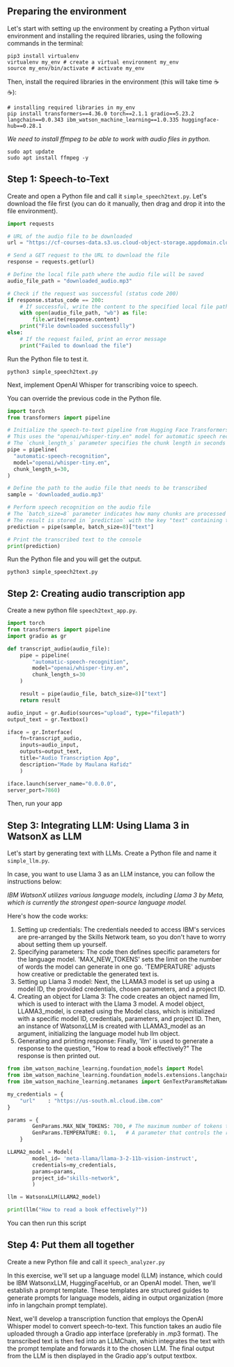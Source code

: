 ## Preparing the environment
Let's start with setting up the environment by creating a Python virtual environment and installing the required libraries, using the following commands in the terminal:
```
pip3 install virtualenv 
virtualenv my_env # create a virtual environment my_env
source my_env/bin/activate # activate my_env
```
Then, install the required libraries in the environment (this will take time ☕️☕️):
```
# installing required libraries in my_env
pip install transformers==4.36.0 torch==2.1.1 gradio==5.23.2 langchain==0.0.343 ibm_watson_machine_learning==1.0.335 huggingface-hub==0.28.1
```

_We need to install ffmpeg to be able to work with audio files in python._
```
sudo apt update
sudo apt install ffmpeg -y
```

## Step 1: Speech-to-Text
Create and open a Python file and call it `simple_speech2text.py`.
Let's download the file first (you can do it manually, then drag and drop it into the file environment).
```Python
import requests

# URL of the audio file to be downloaded
url = "https://cf-courses-data.s3.us.cloud-object-storage.appdomain.cloud/IBMSkillsNetwork-GPXX04C6EN/Testing%20speech%20to%20text.mp3"

# Send a GET request to the URL to download the file
response = requests.get(url)

# Define the local file path where the audio file will be saved
audio_file_path = "downloaded_audio.mp3"

# Check if the request was successful (status code 200)
if response.status_code == 200:
    # If successful, write the content to the specified local file path
    with open(audio_file_path, "wb") as file:
        file.write(response.content)
    print("File downloaded successfully")
else:
    # If the request failed, print an error message
    print("Failed to download the file")
```
Run the Python file to test it.
```
python3 simple_speech2text.py
```

Next, implement OpenAI Whisper for transcribing voice to speech.

You can override the previous code in the Python file.
```Python
import torch
from transformers import pipeline

# Initialize the speech-to-text pipeline from Hugging Face Transformers
# This uses the "openai/whisper-tiny.en" model for automatic speech recognition (ASR)
# The `chunk_length_s` parameter specifies the chunk length in seconds for processing
pipe = pipeline(
  "automatic-speech-recognition",
  model="openai/whisper-tiny.en",
  chunk_length_s=30,
)

# Define the path to the audio file that needs to be transcribed
sample = 'downloaded_audio.mp3'

# Perform speech recognition on the audio file
# The `batch_size=8` parameter indicates how many chunks are processed at a time
# The result is stored in `prediction` with the key "text" containing the transcribed text
prediction = pipe(sample, batch_size=8)["text"]

# Print the transcribed text to the console
print(prediction)
```
Run the Python file and you will get the output.
```
python3 simple_speech2text.py
```

## Step 2: Creating audio transcription app
Create a new python file `speech2text_app.py`.
```Python
import torch
from transformers import pipeline
import gradio as gr

def transcript_audio(audio_file):
    pipe = pipeline(
        "automatic-speech-recognition",
        model="openai/whisper-tiny.en",
        chunk_length_s=30
    )

    result = pipe(audio_file, batch_size=8)["text"]
    return result

audio_input = gr.Audio(sources="upload", type="filepath")
output_text = gr.Textbox()

iface = gr.Interface(
    fn=transcript_audio, 
    inputs=audio_input,
    outputs=output_text,
    title="Audio Transcription App",
    description="Made by Maulana Hafidz"
    )

iface.launch(server_name="0.0.0.0",
server_port=7860)
```
Then, run your app

## Step 3: Integrating LLM: Using Llama 3 in WatsonX as LLM
Let's start by generating text with LLMs. Create a Python file and name it `simple_llm.py`.

In case, you want to use Llama 3 as an LLM instance, you can follow the instructions below:

_IBM WatsonX utilizes various language models, including Llama 3 by Meta, which is currently the strongest open-source language model._

Here's how the code works:
1. Setting up credentials: The credentials needed to access IBM's services are pre-arranged by the Skills Network team, so you don't have to worry about setting them up yourself.
2. Specifying parameters: The code then defines specific parameters for the language model. 'MAX_NEW_TOKENS' sets the limit on the number of words the model can generate in one go. 'TEMPERATURE' adjusts how creative or predictable the generated text is.
3. Setting up Llama 3 model: Next, the LLAMA3 model is set up using a model ID, the provided credentials, chosen parameters, and a project ID.
4. Creating an object for Llama 3: The code creates an object named llm, which is used to interact with the Llama 3 model. A model object, LLAMA3_model, is created using the Model class, which is initialized with a specific model ID, credentials, parameters, and project ID. Then, an instance of WatsonxLLM is created with LLAMA3_model as an argument, initializing the language model hub llm object.
5. Generating and printing response: Finally, 'llm' is used to generate a response to the question, "How to read a book effectively?" The response is then printed out.
```Python
from ibm_watson_machine_learning.foundation_models import Model
from ibm_watson_machine_learning.foundation_models.extensions.langchain import WatsonxLLM
from ibm_watson_machine_learning.metanames import GenTextParamsMetaNames as GenParams

my_credentials = {
    "url"    : "https://us-south.ml.cloud.ibm.com"
}

params = {
        GenParams.MAX_NEW_TOKENS: 700, # The maximum number of tokens that the model can generate in a single run.
        GenParams.TEMPERATURE: 0.1,   # A parameter that controls the randomness of the token generation. A lower value makes the generation more deterministic, while a higher value introduces more randomness.
    }

LLAMA2_model = Model(
        model_id= 'meta-llama/llama-3-2-11b-vision-instruct', 
        credentials=my_credentials,
        params=params,
        project_id="skills-network",  
        )

llm = WatsonxLLM(LLAMA2_model)  

print(llm("How to read a book effectively?"))
```
You can then run this script

## Step 4: Put them all together
Create a new Python file and call it `speech_analyzer.py`

In this exercise, we'll set up a language model (LLM) instance, which could be IBM WatsonxLLM, HuggingFaceHub, or an OpenAI model. Then, we'll establish a prompt template. These templates are structured guides to generate prompts for language models, aiding in output organization (more info in langchain prompt template).

Next, we'll develop a transcription function that employs the OpenAI Whisper model to convert speech-to-text. This function takes an audio file uploaded through a Gradio app interface (preferably in .mp3 format). The transcribed text is then fed into an LLMChain, which integrates the text with the prompt template and forwards it to the chosen LLM. The final output from the LLM is then displayed in the Gradio app's output textbox.
